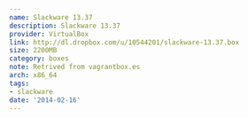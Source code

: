 ```yaml
---
name: Slackware 13.37
description: Slackware 13.37
provider: VirtualBox
link: http://dl.dropbox.com/u/10544201/slackware-13.37.box
size: 2200MB
category: boxes
note: Retrived from vagrantbox.es
arch: x86_64
tags:
- slackware
date: '2014-02-16'
---
```

